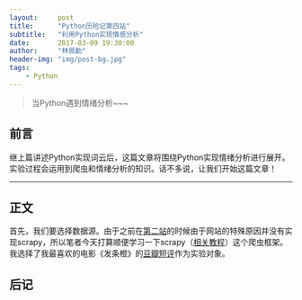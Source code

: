 ```yaml
---
layout:     post
title:      "Python历险记第四站"
subtitle:   "利用Python实现情感分析"
date:       2017-03-09 19:30:00
author:     "林佩勤"
header-img: "img/post-bg.jpg"
tags:
    - Python
---
```


> 当Python遇到情绪分析~~~


## 前言

继上篇讲述Python实现词云后，这篇文章将围绕Python实现情绪分析进行展开。实验过程会运用到爬虫和情绪分析的知识。话不多说，让我们开始这篇文章！

---

## 正文

首先，我们要选择数据源。由于之前在[第二站](https://lpq29743.github.io/redant/2016/12/18/PythonQQMusicMS/)的时候由于网站的特殊原因并没有实现scrapy，所以笔者今天打算顺便学习一下scrapy（[相关教程](http://scrapy-chs.readthedocs.io/zh_CN/1.0/intro/tutorial.html)）这个爬虫框架。我选择了我最喜欢的电影《发条橙》的[豆瓣短评](https://movie.douban.com/subject/1292233/comments)作为实验对象。

## 后记



